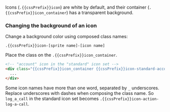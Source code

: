 Icons (`.{{cssPrefix}}icon`) are white by default, and their container (`.{{cssPrefix}}icon_container`) has a transparent background.

### Changing the background of an icon

Change a background color using composed class names:

```
.{{cssPrefix}}icon-[sprite name]-[icon name]
```

Place the class on the `.{{cssPrefix}}icon_container`.

```html
<!-- "account" icon in the "standard" icon set -->
<div class="{{cssPrefix}}icon_container {{cssPrefix}}icon-standard-account">
  ...
</div>
```

Some icon names have more than one word, separated by `_` underscores. Replace underscores with dashes when composing the class name. So `log_a_call` in the standard icon set becomes `.{{cssPrefix}}icon-action-log-a-call`.
